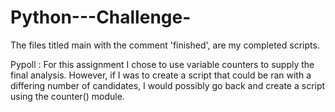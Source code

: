 # Python---Challenge-

The files titled main with the comment 'finished', are my completed scripts. 

Pypoll : 
For this assignment I chose to use variable counters to supply the final analysis. However, if I was to create a script that could be ran with a differing number of candidates, I would possibly go back and create a script using the counter() module. 

